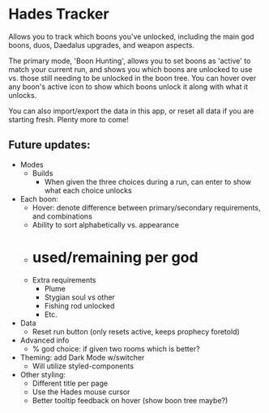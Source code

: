 # Hades Tracker

Allows you to track which boons you've unlocked, including the main god boons, duos, Daedalus upgrades, and weapon aspects.

The primary mode, 'Boon Hunting', allows you to set boons as 'active' to match your current run, and shows you which boons are unlocked to use vs. those still needing to be unlocked in the boon tree. You can hover over any boon's active icon to show which boons unlock it along with what it unlocks.

You can also import/export the data in this app, or reset all data if you are starting fresh. Plenty more to come!

## Future updates:

* Modes
  * Builds
    * When given the three choices during a run, can enter to show what each choice unlocks
* Each boon:
  * Hover: denote difference between primary/secondary requirements, and combinations
  * Ability to sort alphabetically vs. appearance
  * # used/remaining per god
  * Extra requirements
    * Plume
    * Stygian soul vs other
    * Fishing rod unlocked
    * Etc.
* Data
  * Reset run button (only resets active, keeps prophecy foretold)
* Advanced info
  * % god choice: if given two rooms which is better?
* Theming: add Dark Mode w/switcher
  * Will utilize styled-components
* Other styling:
  * Different title per page
  * Use the Hades mouse cursor
  * Better tooltip feedback on hover (show boon tree maybe?)
